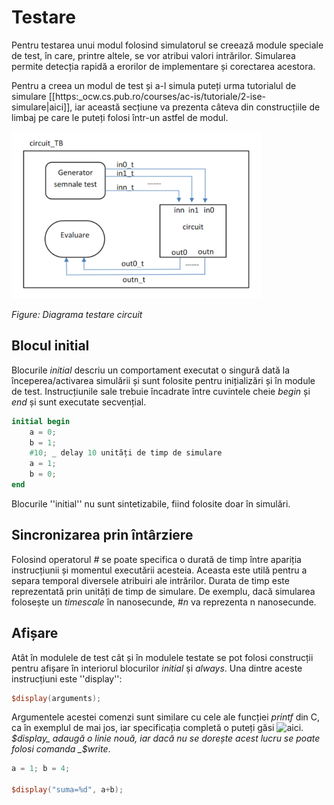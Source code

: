 # Testare

Pentru testarea unui modul folosind simulatorul se creează module speciale de test, în care, printre altele, se vor atribui valori intrărilor. Simularea permite detecția rapidă a erorilor de implementare și corectarea acestora. 

Pentru a creea un modul de test și a-l simula puteți urma tutorialul de simulare [[https:_ocw.cs.pub.ro/courses/ac-is/tutoriale/2-ise-simulare|aici]], iar această secțiune va prezenta câteva din construcțiile de limbaj pe care le puteți folosi într-un astfel de modul. 


![Diagrama testare circuit](../media/circuit_tb.png)

_Figure: Diagrama testare circuit_


## Blocul initial


Blocurile _initial_ descriu un comportament executat o singură dată la începerea/activarea simulării și sunt folosite pentru inițializări și în module de test. Instrucțiunile sale trebuie încadrate între cuvintele cheie _begin_ și _end_ și sunt executate secvențial.

```verilog
initial begin 
    a = 0; 
    b = 1; 
    #10; _ delay 10 unități de timp de simulare 
    a = 1; 
    b = 0; 
end 
```

Blocurile ''initial'' nu sunt sintetizabile, fiind folosite doar în simulări.


## Sincronizarea prin întârziere


Folosind operatorul _#_ se poate specifica o durată de timp între apariția instrucțiunii și momentul executării acesteia. Aceasta este utilă pentru a separa temporal diversele atribuiri ale intrărilor. Durata de timp este reprezentată prin unități de timp de simulare. De exemplu, dacă simularea folosește un _timescale_ în nanosecunde, _#n_ va reprezenta n nanosecunde.


## Afișare


Atât în modulele de test cât și în modulele testate se pot folosi construcții pentru afișare în interiorul blocurilor _initial_ și _always_. Una dintre aceste instrucțiuni este ''display'':

```verilog
$display(arguments);
```

Argumentele acestei comenzi sunt similare cu cele ale funcției _printf_ din C, ca în exemplul de mai jos, iar specificația completă o puteți găsi ![aici](https://www.chipverify.com/verilog/verilog-display-tasks). _$display_ adaugă o linie nouă, iar dacă nu se dorește acest lucru se poate folosi comanda _$write_. 

```verilog
a = 1; b = 4;

$display("suma=%d", a+b);
```
